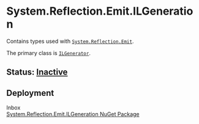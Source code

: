 # System.Reflection.Emit.ILGeneration
Contains types used with [`System.Reflection.Emit`](../system.reflection.emit.readme.md).

The primary class is [`ILGenerator`](https://learn.microsoft.com/dotnet/api/system.reflection.emit.ilgenerator).

## Status: [Inactive](../../libraries/README.md)

## Deployment
Inbox<br/>
[System.Reflection.Emit.ILGeneration NuGet Package](https://www.nuget.org/packages/System.Reflection.Emit.ILGeneration)